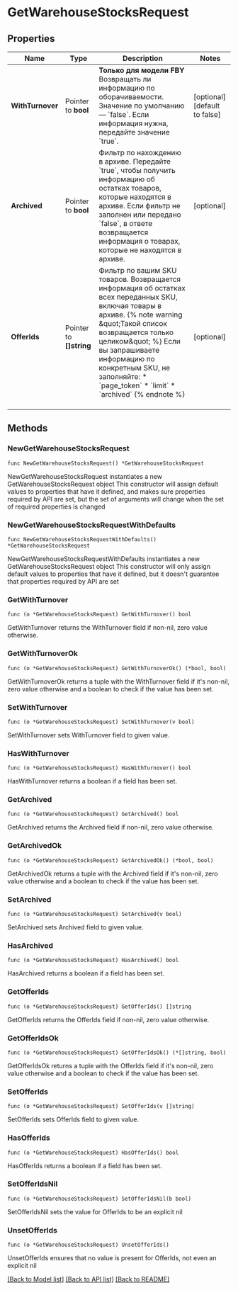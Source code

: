 # GetWarehouseStocksRequest

## Properties

Name | Type | Description | Notes
------------ | ------------- | ------------- | -------------
**WithTurnover** | Pointer to **bool** | **Только для модели FBY**  Возвращать ли информацию по оборачиваемости.  Значение по умолчанию — &#x60;false&#x60;. Если информация нужна, передайте значение &#x60;true&#x60;.  | [optional] [default to false]
**Archived** | Pointer to **bool** | Фильтр по нахождению в архиве.  Передайте &#x60;true&#x60;, чтобы получить информацию об остатках товаров, которые находятся в архиве. Если фильтр не заполнен или передано &#x60;false&#x60;, в ответе возвращается информация о товарах, которые не находятся в архиве.  | [optional] 
**OfferIds** | Pointer to **[]string** | Фильтр по вашим SKU товаров.  Возвращается информация об остатках всех переданных SKU, включая товары в архиве.  {% note warning \&quot;Такой список возвращается только целиком\&quot; %}  Если вы запрашиваете информацию по конкретным SKU, не заполняйте:  * &#x60;page_token&#x60; * &#x60;limit&#x60; * &#x60;archived&#x60;  {% endnote %}     | [optional] 

## Methods

### NewGetWarehouseStocksRequest

`func NewGetWarehouseStocksRequest() *GetWarehouseStocksRequest`

NewGetWarehouseStocksRequest instantiates a new GetWarehouseStocksRequest object
This constructor will assign default values to properties that have it defined,
and makes sure properties required by API are set, but the set of arguments
will change when the set of required properties is changed

### NewGetWarehouseStocksRequestWithDefaults

`func NewGetWarehouseStocksRequestWithDefaults() *GetWarehouseStocksRequest`

NewGetWarehouseStocksRequestWithDefaults instantiates a new GetWarehouseStocksRequest object
This constructor will only assign default values to properties that have it defined,
but it doesn't guarantee that properties required by API are set

### GetWithTurnover

`func (o *GetWarehouseStocksRequest) GetWithTurnover() bool`

GetWithTurnover returns the WithTurnover field if non-nil, zero value otherwise.

### GetWithTurnoverOk

`func (o *GetWarehouseStocksRequest) GetWithTurnoverOk() (*bool, bool)`

GetWithTurnoverOk returns a tuple with the WithTurnover field if it's non-nil, zero value otherwise
and a boolean to check if the value has been set.

### SetWithTurnover

`func (o *GetWarehouseStocksRequest) SetWithTurnover(v bool)`

SetWithTurnover sets WithTurnover field to given value.

### HasWithTurnover

`func (o *GetWarehouseStocksRequest) HasWithTurnover() bool`

HasWithTurnover returns a boolean if a field has been set.

### GetArchived

`func (o *GetWarehouseStocksRequest) GetArchived() bool`

GetArchived returns the Archived field if non-nil, zero value otherwise.

### GetArchivedOk

`func (o *GetWarehouseStocksRequest) GetArchivedOk() (*bool, bool)`

GetArchivedOk returns a tuple with the Archived field if it's non-nil, zero value otherwise
and a boolean to check if the value has been set.

### SetArchived

`func (o *GetWarehouseStocksRequest) SetArchived(v bool)`

SetArchived sets Archived field to given value.

### HasArchived

`func (o *GetWarehouseStocksRequest) HasArchived() bool`

HasArchived returns a boolean if a field has been set.

### GetOfferIds

`func (o *GetWarehouseStocksRequest) GetOfferIds() []string`

GetOfferIds returns the OfferIds field if non-nil, zero value otherwise.

### GetOfferIdsOk

`func (o *GetWarehouseStocksRequest) GetOfferIdsOk() (*[]string, bool)`

GetOfferIdsOk returns a tuple with the OfferIds field if it's non-nil, zero value otherwise
and a boolean to check if the value has been set.

### SetOfferIds

`func (o *GetWarehouseStocksRequest) SetOfferIds(v []string)`

SetOfferIds sets OfferIds field to given value.

### HasOfferIds

`func (o *GetWarehouseStocksRequest) HasOfferIds() bool`

HasOfferIds returns a boolean if a field has been set.

### SetOfferIdsNil

`func (o *GetWarehouseStocksRequest) SetOfferIdsNil(b bool)`

 SetOfferIdsNil sets the value for OfferIds to be an explicit nil

### UnsetOfferIds
`func (o *GetWarehouseStocksRequest) UnsetOfferIds()`

UnsetOfferIds ensures that no value is present for OfferIds, not even an explicit nil

[[Back to Model list]](../README.md#documentation-for-models) [[Back to API list]](../README.md#documentation-for-api-endpoints) [[Back to README]](../README.md)


